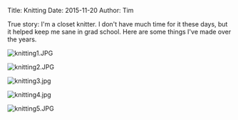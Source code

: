 Title: Knitting
Date: 2015-11-20
Author: Tim

True story: I'm a closet knitter. I don't have much time for it these days, but it helped keep me sane in grad school. Here are some things I've made over the years.

![knitting1.JPG](/uploads/2015/11/knitting1.JPG)

![knitting2.JPG](/uploads/2015/11/knitting2.JPG)

![knitting3.jpg](/uploads/2015/11/knitting3.jpg)

![knitting4.jpg](/uploads/2015/11/knitting4.jpg)

![knitting5.JPG](/uploads/2015/11/knitting5.JPG)